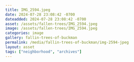 ```yaml
---
title: IMG_2594.jpeg
date: 2024-07-28 23:08:42 -0700
dateadded: 2024-07-28 23:08:42 -0700
asset: /assets/fallen-trees/IMG_2594.jpeg
image: /assets/fallen-trees/IMG_2594.jpeg
categories: image
gallery: fallin-trees-of-buckman
permalink: /media/fallin-trees-of-buckman/img-2594-jpeg
layout: asset
tags: ["neighborhood", "archives"]
--- 
```


